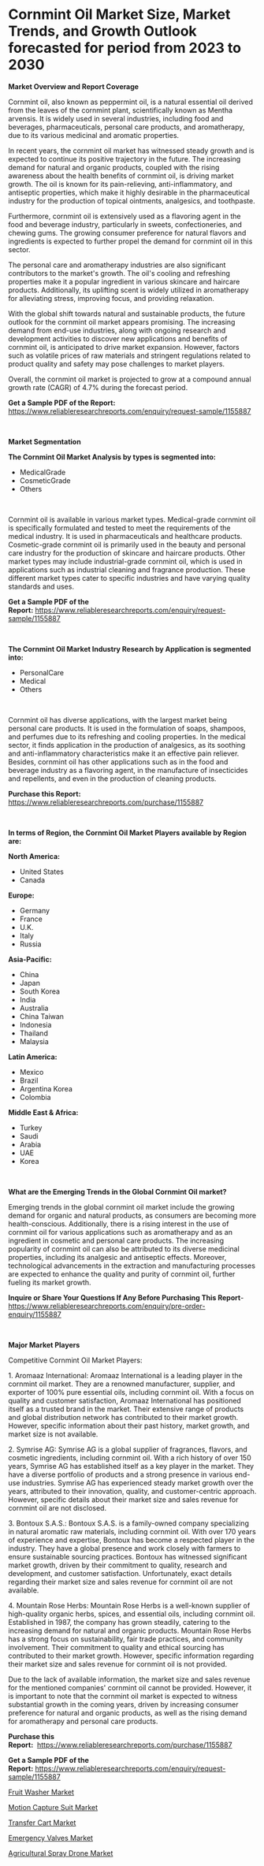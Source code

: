<p><h1>Cornmint Oil Market Size, Market Trends, and Growth Outlook forecasted for period from 2023 to 2030</h1></p><p><strong>Market Overview and Report Coverage</strong></p>
<p><p>Cornmint oil, also known as peppermint oil, is a natural essential oil derived from the leaves of the cornmint plant, scientifically known as Mentha arvensis. It is widely used in several industries, including food and beverages, pharmaceuticals, personal care products, and aromatherapy, due to its various medicinal and aromatic properties.</p><p>In recent years, the cornmint oil market has witnessed steady growth and is expected to continue its positive trajectory in the future. The increasing demand for natural and organic products, coupled with the rising awareness about the health benefits of cornmint oil, is driving market growth. The oil is known for its pain-relieving, anti-inflammatory, and antiseptic properties, which make it highly desirable in the pharmaceutical industry for the production of topical ointments, analgesics, and toothpaste.</p><p>Furthermore, cornmint oil is extensively used as a flavoring agent in the food and beverage industry, particularly in sweets, confectioneries, and chewing gums. The growing consumer preference for natural flavors and ingredients is expected to further propel the demand for cornmint oil in this sector.</p><p>The personal care and aromatherapy industries are also significant contributors to the market's growth. The oil's cooling and refreshing properties make it a popular ingredient in various skincare and haircare products. Additionally, its uplifting scent is widely utilized in aromatherapy for alleviating stress, improving focus, and providing relaxation.</p><p>With the global shift towards natural and sustainable products, the future outlook for the cornmint oil market appears promising. The increasing demand from end-use industries, along with ongoing research and development activities to discover new applications and benefits of cornmint oil, is anticipated to drive market expansion. However, factors such as volatile prices of raw materials and stringent regulations related to product quality and safety may pose challenges to market players.</p><p>Overall, the cornmint oil market is projected to grow at a compound annual growth rate (CAGR) of 4.7% during the forecast period.</p></p>
<p><strong>Get a Sample PDF of the Report:</strong> <a href="https://www.reliableresearchreports.com/enquiry/request-sample/1155887">https://www.reliableresearchreports.com/enquiry/request-sample/1155887</a></p>
<p>&nbsp;</p>
<p><strong>Market Segmentation</strong></p>
<p><strong>The Cornmint Oil Market Analysis by types is segmented into:</strong></p>
<p><ul><li>MedicalGrade</li><li>CosmeticGrade</li><li>Others</li></ul></p>
<p>&nbsp;</p>
<p><p>Cornmint oil is available in various market types. Medical-grade cornmint oil is specifically formulated and tested to meet the requirements of the medical industry. It is used in pharmaceuticals and healthcare products. Cosmetic-grade cornmint oil is primarily used in the beauty and personal care industry for the production of skincare and haircare products. Other market types may include industrial-grade cornmint oil, which is used in applications such as industrial cleaning and fragrance production. These different market types cater to specific industries and have varying quality standards and uses.</p></p>
<p><strong>Get a Sample PDF of the Report:</strong>&nbsp;<a href="https://www.reliableresearchreports.com/enquiry/request-sample/1155887">https://www.reliableresearchreports.com/enquiry/request-sample/1155887</a></p>
<p>&nbsp;</p>
<p><strong>The Cornmint Oil Market Industry Research by Application is segmented into:</strong></p>
<p><ul><li>PersonalCare</li><li>Medical</li><li>Others</li></ul></p>
<p>&nbsp;</p>
<p><p>Cornmint oil has diverse applications, with the largest market being personal care products. It is used in the formulation of soaps, shampoos, and perfumes due to its refreshing and cooling properties. In the medical sector, it finds application in the production of analgesics, as its soothing and anti-inflammatory characteristics make it an effective pain reliever. Besides, cornmint oil has other applications such as in the food and beverage industry as a flavoring agent, in the manufacture of insecticides and repellents, and even in the production of cleaning products.</p></p>
<p><strong>Purchase this Report:</strong>&nbsp; <a href="https://www.reliableresearchreports.com/purchase/1155887">https://www.reliableresearchreports.com/purchase/1155887</a></p>
<p>&nbsp;</p>
<p><strong>In terms of Region, the Cornmint Oil Market Players available by Region are:</strong></p>
<p>
    <p> <strong> North America: </strong>
        <ul>
            <li>United States</li>
            <li>Canada</li>
        </ul>
        </p> 
    <p> <strong> Europe: </strong>
        <ul>
            <li>Germany</li>
            <li>France</li>
            <li>U.K.</li>
            <li>Italy</li>
            <li>Russia</li>
        </ul>
        </p> 
    <p> <strong> Asia-Pacific: </strong>
        <ul>
            <li>China</li>
            <li>Japan</li>
            <li>South Korea</li>
            <li>India</li>
            <li>Australia</li>
            <li>China Taiwan</li>
            <li>Indonesia</li>
            <li>Thailand</li>
            <li>Malaysia</li>
        </ul>
        </p> 
    <p> <strong> Latin America: </strong>
        <ul>
            <li>Mexico</li>
            <li>Brazil</li>
            <li>Argentina Korea</li>
            <li>Colombia</li>
        </ul>
        </p> 
    <p> <strong> Middle East & Africa: </strong>
        <ul>
            <li>Turkey</li>
            <li>Saudi</li>
            <li>Arabia</li>
            <li>UAE</li>
            <li>Korea</li>
        </ul>
    </p>
    </p>
<p>&nbsp;</p>
<p><strong>What are the Emerging Trends in the Global Cornmint Oil market?</strong></p>
<p><p>Emerging trends in the global cornmint oil market include the growing demand for organic and natural products, as consumers are becoming more health-conscious. Additionally, there is a rising interest in the use of cornmint oil for various applications such as aromatherapy and as an ingredient in cosmetic and personal care products. The increasing popularity of cornmint oil can also be attributed to its diverse medicinal properties, including its analgesic and antiseptic effects. Moreover, technological advancements in the extraction and manufacturing processes are expected to enhance the quality and purity of cornmint oil, further fueling its market growth.</p></p>
<p><strong>Inquire or Share Your Questions If Any Before Purchasing This Report</strong>- <a href="https://www.reliableresearchreports.com/enquiry/pre-order-enquiry/1155887">https://www.reliableresearchreports.com/enquiry/pre-order-enquiry/1155887</a></p>
<p>&nbsp;</p>
<p><strong>Major Market Players</strong></p>
<p><p>Competitive Cornmint Oil Market Players:</p><p>1. Aromaaz International: Aromaaz International is a leading player in the cornmint oil market. They are a renowned manufacturer, supplier, and exporter of 100% pure essential oils, including cornmint oil. With a focus on quality and customer satisfaction, Aromaaz International has positioned itself as a trusted brand in the market. Their extensive range of products and global distribution network has contributed to their market growth. However, specific information about their past history, market growth, and market size is not available.</p><p>2. Symrise AG: Symrise AG is a global supplier of fragrances, flavors, and cosmetic ingredients, including cornmint oil. With a rich history of over 150 years, Symrise AG has established itself as a key player in the market. They have a diverse portfolio of products and a strong presence in various end-use industries. Symrise AG has experienced steady market growth over the years, attributed to their innovation, quality, and customer-centric approach. However, specific details about their market size and sales revenue for cornmint oil are not disclosed.</p><p>3. Bontoux S.A.S.: Bontoux S.A.S. is a family-owned company specializing in natural aromatic raw materials, including cornmint oil. With over 170 years of experience and expertise, Bontoux has become a respected player in the industry. They have a global presence and work closely with farmers to ensure sustainable sourcing practices. Bontoux has witnessed significant market growth, driven by their commitment to quality, research and development, and customer satisfaction. Unfortunately, exact details regarding their market size and sales revenue for cornmint oil are not available.</p><p>4. Mountain Rose Herbs: Mountain Rose Herbs is a well-known supplier of high-quality organic herbs, spices, and essential oils, including cornmint oil. Established in 1987, the company has grown steadily, catering to the increasing demand for natural and organic products. Mountain Rose Herbs has a strong focus on sustainability, fair trade practices, and community involvement. Their commitment to quality and ethical sourcing has contributed to their market growth. However, specific information regarding their market size and sales revenue for cornmint oil is not provided.</p><p>Due to the lack of available information, the market size and sales revenue for the mentioned companies' cornmint oil cannot be provided. However, it is important to note that the cornmint oil market is expected to witness substantial growth in the coming years, driven by increasing consumer preference for natural and organic products, as well as the rising demand for aromatherapy and personal care products.</p></p>
<p><strong>Purchase this Report:</strong>&nbsp;&nbsp;<a href="https://www.reliableresearchreports.com/purchase/1155887">https://www.reliableresearchreports.com/purchase/1155887</a></p>
<p></p>
<p><strong>Get a Sample PDF of the Report:</strong>&nbsp;<a href="https://www.reliableresearchreports.com/enquiry/request-sample/1155887">https://www.reliableresearchreports.com/enquiry/request-sample/1155887</a></p>
<p><p><a href="https://medium.com/@kavonhansen3626/fruit-washer-market-size-market-outlook-and-market-forecast-2023-to-2030-09000943e8a2">Fruit Washer Market</a></p><p><a href="https://medium.com/@cleogerhold/analyzing-motion-capture-suit-market-global-industry-perspective-and-forecast-2023-to-2030-2ee5b4a83ba7">Motion Capture Suit Market</a></p><p><a href="https://medium.com/@eloisadavis6326/transfer-cart-market-size-market-outlook-and-market-forecast-2023-to-2030-c1fe9b630a3c">Transfer Cart Market</a></p><p><a href="https://medium.com/@staceyhilll3626/emergency-valves-market-share-evolution-and-market-growth-trends-2023-2030-fcdd08dec032">Emergency Valves Market</a></p><p><a href="https://medium.com/@karinaokon2662/agricultural-spray-drone-market-trends-and-market-analysis-forecasted-for-period-2023-2030-a35178025cc3">Agricultural Spray Drone Market</a></p></p>